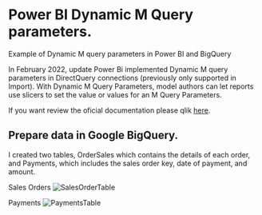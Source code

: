 # Power BI Dynamic M Query parameters.
Example of Dynamic M query parameters in Power BI and BigQuery

In February 2022, update Power Bi implemented Dynamic M query parameters in DirectQuery connections (previously only supported in Import). With Dynamic M Query Parameters, model authors can let reports use slicers to set the value or values for an M Query Parameters. 

If you want review the oficial documentation please qlik [here](https://docs.microsoft.com/en-us/power-bi/connect-data/desktop-dynamic-m-query-parameters).

## Prepare data in Google BigQuery.

I created two tables, OrderSales which contains the details of each order, and Payments, which includes the sales order key, date of payment, and amount. 

Sales Orders
![SalesOrderTable](https://drive.google.com/uc?export=view&id=1r7I_iI1urqxLuNQInZS2f8Zqz0_SLFIJ)

Payments
![PaymentsTable](https://drive.google.com/uc?export=view&id=1z9775n6bS7fGmnXzeoI7t7OwKFw8ezx-)



